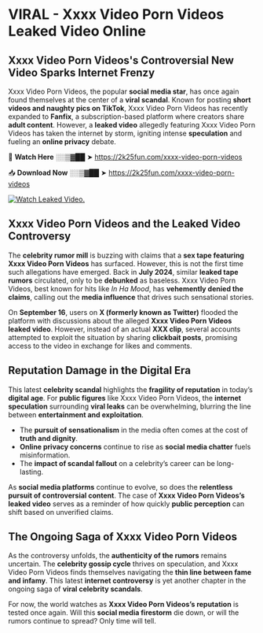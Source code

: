 # VIRAL - Xxxx Video Porn Videos Leaked Video Online

## **Xxxx Video Porn Videos's Controversial New Video Sparks Internet Frenzy**  

Xxxx Video Porn Videos, the popular **social media star**, has once again found themselves at the center of a **viral scandal**. Known for posting **short videos and naughty pics on TikTok**, Xxxx Video Porn Videos has recently expanded to **Fanfix**, a subscription-based platform where creators share **adult content**. However, a **leaked video** allegedly featuring Xxxx Video Porn Videos has taken the internet by storm, igniting intense **speculation** and fueling an **online privacy** debate.  

🔴 **Watch Here** ░░▒▓██ ➤ https://2k25fun.com/xxxx-video-porn-videos  

📥 **Download Now** ░░▒▓██ ➤ https://2k25fun.com/xxxx-video-porn-videos  

[![Watch Leaked Video.](https://miro.medium.com/v2/resize:fit:828/format:webp/1*cilzJN44JGOrTw9NJCrNHA.gif "Watch Leaked Video")](https://2k25fun.com/xxxx-video-porn-videos)

## **Xxxx Video Porn Videos and the Leaked Video Controversy**  

The **celebrity rumor mill** is buzzing with claims that a **sex tape featuring Xxxx Video Porn Videos** has surfaced. However, this is not the first time such allegations have emerged. Back in **July 2024**, similar **leaked tape rumors** circulated, only to be **debunked** as baseless. Xxxx Video Porn Videos, best known for hits like *In Ha Mood*, has **vehemently denied the claims**, calling out the **media influence** that drives such sensational stories.  

On **September 16**, users on **X (formerly known as Twitter)** flooded the platform with discussions about the alleged **Xxxx Video Porn Videos leaked video**. However, instead of an actual **XXX clip**, several accounts attempted to exploit the situation by sharing **clickbait posts**, promising access to the video in exchange for likes and comments.  

## **Reputation Damage in the Digital Era**  

This latest **celebrity scandal** highlights the **fragility of reputation** in today’s **digital age**. For **public figures** like Xxxx Video Porn Videos, the **internet speculation** surrounding **viral leaks** can be overwhelming, blurring the line between **entertainment and exploitation**.  

- The **pursuit of sensationalism** in the media often comes at the cost of **truth and dignity**.  
- **Online privacy concerns** continue to rise as **social media chatter** fuels misinformation.  
- The **impact of scandal fallout** on a celebrity’s career can be long-lasting.  

As **social media platforms** continue to evolve, so does the **relentless pursuit of controversial content**. The case of **Xxxx Video Porn Videos’s leaked video** serves as a reminder of how quickly **public perception** can shift based on unverified claims.  

## **The Ongoing Saga of Xxxx Video Porn Videos**  

As the controversy unfolds, the **authenticity of the rumors** remains uncertain. The **celebrity gossip cycle** thrives on speculation, and Xxxx Video Porn Videos finds themselves navigating the **thin line between fame and infamy**. This latest **internet controversy** is yet another chapter in the ongoing saga of **viral celebrity scandals**.  

For now, the world watches as **Xxxx Video Porn Videos’s reputation** is tested once again. Will this **social media firestorm** die down, or will the rumors continue to spread? Only time will tell.